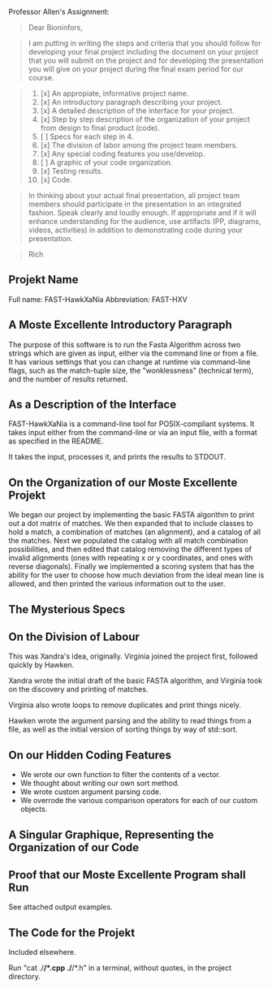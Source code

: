 Professor Allen's Assignment:

> Dear Bioninfors,

> I am putting in writing the steps and criteria that you should follow for developing your final project including the document on your project that you will submit on the project and for developing the presentation you will give on your project during the final exam period for our course.

> 1. [x] An appropiate, informative project name.
> 2. [x] An introductory paragraph describing your project.
> 3. [x] A detailed description of the interface for your project.
> 4. [x] Step by step description of the organization of your project from design to final product (code).
> 5. [ ] Specs for each step in 4.
> 6. [x] The division of labor among the project team members.
> 7. [x] Any special coding features you use/develop.
> 8. [ ] A graphic of your code organization.
> 9. [x] Testing results.
> 10. [x] Code.

> In thinking about your actual final presentation, all project team members should participate in the presentation in an integrated fashion.  Speak clearly and loudly enough.  If appropriate and if it will enhance understanding for the audience, use artifacts (PP, diagrams, videos, activities) in addition to demonstrating code during your presentation.

> Rich



## Projekt Name
Full name: FAST-HawkXaNia
Abbreviation: FAST-HXV

## A Moste Excellente Introductory Paragraph

The purpose of this software is to run the Fasta Algorithm across two strings which are given as input, either via the command line or from a file. It has various settings that you can change at runtime via command-line flags, such as the match-tuple size, the "wonklessness" (technical term), and the number of results returned.


## As a Description of the Interface

FAST-HawkXaNia is a command-line tool for POSIX-compliant systems. It takes input either from the command-line or via an input file, with a format as specified in the README.

It takes the input, processes it, and prints the results to STDOUT.


## On the Organization of our Moste Excellente Projekt

We began our project by implementing the basic FASTA algorithm to print out a dot matrix of matches. We then expanded that to include classes to hold a match, a combination of matches (an alignment), and a catalog of all the matches. Next we populated the catalog with all match combination possibilities, and then edited that catalog removing the different types of invalid alignments (ones with repeating x or y coordinates, and ones with reverse diagonals). Finally we implemented a scoring system that has the ability for the user to choose how much deviation from the ideal mean line is allowed, and then printed the various information out to the user.

## The Mysterious Specs


## On the Division of Labour

This was Xandra's idea, originally. Virginia joined the project first, followed quickly by Hawken.

Xandra wrote the initial draft of the basic FASTA algorithm, and Virginia took on the discovery and printing of matches.

Virginia also wrote loops to remove duplicates and print things nicely.

Hawken wrote the argument parsing and the ability to read things from a file, as well as the initial version of sorting things by way of std::sort.


## On our Hidden Coding Features

- We wrote our own function to filter the contents of a vector.
- We thought about writing our own sort method.
- We wrote custom argument parsing code.
- We overrode the various comparison operators for each of our custom objects.


## A Singular Graphique, Representing the Organization of our Code


## Proof that our Moste Excellente Program shall Run

See attached output examples.


## The Code for the Projekt
Included elsewhere.

Run "cat ./**/*.cpp ./**/*.h" in a terminal, without quotes, in the project directory.
